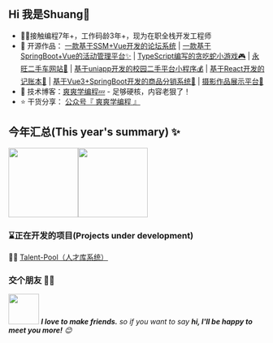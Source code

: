 ## Hi 我是Shuang👋

- 👨‍💻接触编程7年+，工作码龄3年+，现为在职全栈开发工程师
- 🏡 开源作品： <a href="https://github.com/Web-Wss/Forum" target="_blank">一款基于SSM+Vue开发的论坛系统</a> | <a href="https://github.com/Web-Wss/SpringBoot-Activity" target="_blank">一款基于SpringBoot+Vue的活动管理平台✨</a>  | <a href="https://github.com/Web-Wss/TS-Snake-MiniGames" target="_blank">TypeScript编写的贪吃蛇小游戏🎮</a>  | <a href="https://github.com/Web-Wss/YW-CAR" target="_blank">永旺二手车网站🚦</a>  | <a href="https://github.com/Web-Wss/SHCP" target="_blank">基于uniapp开发的校园二手平台小程序💰</a> | <a href="https://github.com/Web-Wss/React-Bill-Test" target="_blank">基于React开发的记账本📒</a>  | <a href="https://github.com/Web-Wss/Product-Distribution-System" target="_blank">基于Vue3+SpringBoot开发的商品分销系统🎁</a> | <a href="https://github.com/Web-Wss/Photography-Exhibition" target="_blank">摄影作品展示平台📸</a>
- :pencil: 技术博客：[爽爽学编程💤](https://webwss.cn/) - 足够硬核，内容老狠了！
- ⭐️ 干货分享： [公众号『 爽爽学编程 』](https://github.com/webwss/webwss/blob/main/imgs/wechat.png)


## 今年汇总(This year's summary) ✨

<img align="" height="137px" src="https://github-readme-stats.vercel.app/api?username=webwss&hide_title=true&hide_border=true&show_icons=true&include_all_commits=true&line_height=21&bg_color=0,EC6C6C,FFD479,FFFC79,73FA79&theme=graywhite&locale=cn" /><img align="" height="137px" src="https://github-readme-stats.vercel.app/api/top-langs/?username=webwss&hide_title=true&hide_border=true&layout=compact&bg_color=0,73FA79,73FDFF,D783FF&theme=graywhite&locale=cn" />

### ⌛正在开发的项目(Projects under development)

👨‍💻 <a href="https://github.com/webwss/Talent-Pool" target="_blank">Talent-Pool（人才库系统）</a> 

### 交个朋友 👬🏻

<img src="https://media.giphy.com/media/LnQjpWaON8nhr21vNW/giphy.gif" width="60"> <em><b>I love to make friends.</b> so if you want to say <b>hi, I'll be happy to meet you more!</b> 😊</em>